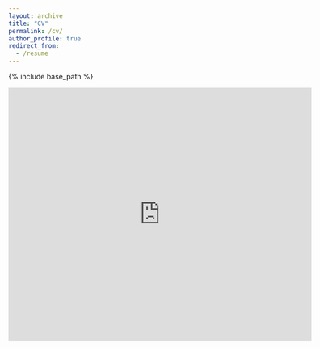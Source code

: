 ```yaml
---
layout: archive
title: "CV"
permalink: /cv/
author_profile: true
redirect_from:
  - /resume
---
```


{% include base_path %}

<embed src="https://username.github.io/files/CV_LeaneJourdan.pdf" type="application/pdf" width="600px" height="500px" />